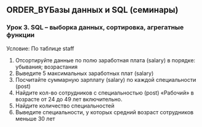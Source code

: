 ## ORDER_BYБазы данных и SQL (семинары)
### Урок 3. SQL – выборка данных, сортировка, агрегатные функции

Условие:
По таблице staff

1. Отсортируйте данные по полю заработная плата (salary) в порядке: убывания; возрастания<br>
2. Выведите 5 максимальных заработных плат (salary)<br>
3. Посчитайте суммарную зарплату (salary) по каждой специальности (роst)<br>
4. Найдите кол-во сотрудников с специальностью (post) «Рабочий» в возрасте от 24 до 49 лет включительно.<br>
5. Найдите количество специальностей<br>
6. Выведите специальности, у которых средний возраст сотрудников меньше 30 лет
